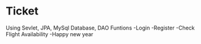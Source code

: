 # Ticket 
Using Sevlet, JPA, MySql Database, DAO
Funtions
-Login
-Register
-Check Flight Availability
-Happy new year


